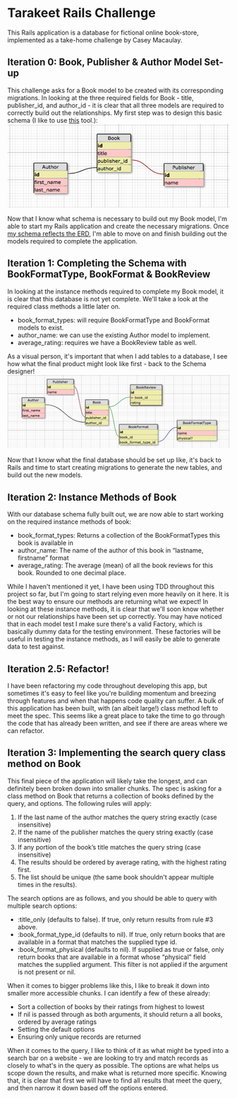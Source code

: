 # Tarakeet Rails Challenge

This Rails application is a database for fictional online book-store, implemented as a take-home challenge by Casey Macaulay.

## Iteration 0: Book, Publisher & Author Model Set-up

This challenge asks for a Book model to be created with its corresponding migrations. In looking at the three required fields for Book - title, publisher_id, and author_id - it is clear that all three models are required to correctly build out the relationships. My first step was to design this basic schema (I like to use [this](http://ondras.zarovi.cz/sql/demo/) tool.):
![alt text](./public/images/author-publisher-book-schema.png "Schema: Iteration 0")

Now that I know what schema is necessary to build out my Book model, I'm able to start my Rails application and create the necessary migrations. Once [my schema reflects the ERD](https://github.com/cmacaulay/tarakeet-books/pulls?q=is%3Apr+is%3Aclosed), I'm able to move on and finish building out the models required to complete the application.

## Iteration 1: Completing the Schema with BookFormatType, BookFormat & BookReview

In looking at the instance methods required to complete my Book model, it is clear that this database is not yet complete. We'll take a look at the required class methods a little later on.

+ book_format_types: will require BookFormatType and BookFormat models to exist.
+ author_name: we can use the existing Author model to implement.
+ average_rating: requires we have a BookReview table as well.

As a visual person, it's important that when I add tables to a database, I see how what the final product might look like first - back to the Schema designer!
![alt text](./public/images/final-schema.png "Final Schema")

Now that I know what the final database should be set up like, it's back to Rails and time to start creating migrations to generate the new tables, and build out the new models.

## Iteration 2: Instance Methods of Book

With our database schema fully built out, we are now able to start working on the required instance methods of book:

+ book_format_types:  Returns a collection of the BookFormatTypes this book is available in
+ author_name:  The name of the author of this book in “lastname, firstname” format
+ average_rating:  The average (mean) of all the book reviews for this book.  Rounded to one decimal place.

While I haven't mentioned it yet, I have been using TDD throughout this project so far, but I'm going to start relying even more heavily on it here. It is the best way to ensure our methods are returning what we expect! In looking at these instance methods, it is clear that we'll soon know whether or not our relationships have been set up correctly. You may have noticed that in each model test I make sure there's a valid Factory, which is basically dummy data for the testing environment. These factories will be useful in testing the instance methods, as I will easily be able to generate data to test against.

## Iteration 2.5: Refactor!

I have been refactoring my code throughout developing this app, but sometimes it's easy to feel like you're building momentum and breezing through features and when that happens code quality can suffer. A bulk of this application has been built, with (an albeit large!) class method left to meet the spec. This seems like a great place to take the time to go through the code that has already been written, and see if there are areas where we can refactor.

## Iteration 3: Implementing the search query class method on Book

This final piece of the application will likely take the longest, and can definitely been broken down into smaller chunks. The spec is asking for a class method on Book that returns a collection of books defined by the query, and options. The following rules will apply:

1. If the last name of the author matches the query string exactly (case insensitive)
2. If the name of the publisher matches the query string exactly (case insensitive)
3. If any portion of the book’s title matches the query string (case insensitive)
4. The results should be ordered by average rating, with the highest rating first.  
5. The list should be unique (the same book shouldn't appear multiple times in the results).

The search options are as follows, and you should be able to query with multiple search options:

+ :title_only (defaults to false).  If true, only return results from rule #3 above.  
+ :book_format_type_id (defaults to nil).  If true, only return books that are available in a format that matches the supplied type id.  
+ :book_format_physical (defaults to nil).   If supplied as true or false, only return books that are available in a format whose “physical” field matches the supplied argument.  This filter is not applied if the argument is not present or nil.  

When it comes to bigger problems like this, I like to break it down into smaller more accessible chunks. I can identify a few of these already:
* Sort a collection of books by their ratings from highest to lowest
* If nil is passed through as both arguments, it should return a all books, ordered by average ratings
* Setting the default options
* Ensuring only unique records are returned

When it comes to the query, I like to think of it as what might be typed into a search bar on a website - we are looking to try and match records as closely to what's in the query as possible. The options are what helps us scope down the results, and make what is returned more specific. Knowing that, it is clear that first we will have to find all results that meet the query, and then narrow it down based off the options entered.
